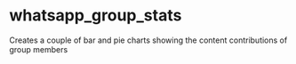 # whatsapp_group_stats
Creates a couple of bar and pie charts showing the content contributions of group members

